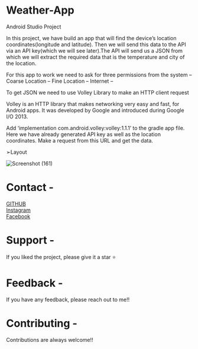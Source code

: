 # Weather-App
Android Studio Project

In this project, we have build an app that will find the device’s location coordinates(longitude and latitude). Then we will send this data to the API via an API key(which we will see later).The API will send us a JSON from which we will extract the required data that is the temperature and city of the location.


For this app to work we need to ask for three permissions from the system –
Coarse Location – <uses-permission android:name=”android.permission.ACCESS_COARSE_LOCATION”/n>
Fine Location – <uses-permission android:name=”android.permission.ACCESS_FINE_LOCATION”/n>
Internet – <uses-permission android:name=”android.permission.INTERNET”/n>

To get JSON we need to use Volley Library to make an HTTP client request

Volley is an HTTP library that makes networking very easy and fast, for Android apps. It was developed by Google and introduced during Google I/O 2013.

Add ‘implementation com.android.volley:volley:1.1.1’ to the gradle app file.
Here we have already generated API key as well as the location coordinates.
Make a request from this URL and get the data.

➢Layout


![Screenshot (161)](https://user-images.githubusercontent.com/93143666/189376444-9ae93757-7618-410c-a17e-e6dc8ef9c256.png)       


# Contact -
[GITHUB](https://github.com/Xavi007)<br/>
[Instagram](https://www.instagram.com/xavierdias07/)<br/>
[Facebook](https://www.facebook.com/profile.php?id=100017097121241)<br/>


# Support -
If you liked the project, please give it a star ⭐

# Feedback -
If you have any feedback, please reach out to me!!

# Contributing -
Contributions are always welcome!!




